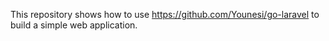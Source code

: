 This repository shows how to use https://github.com/Younesi/go-laravel to build a simple web application.
